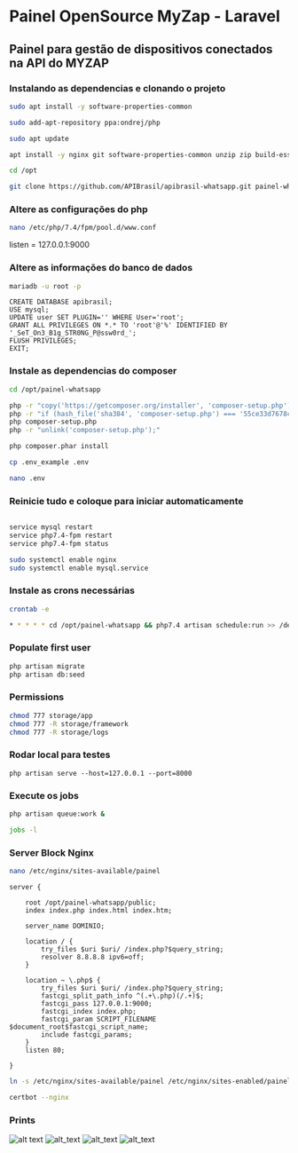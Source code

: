 # Painel OpenSource MyZap - Laravel 
## Painel para gestão de dispositivos conectados na API do MYZAP

### Instalando as dependencias e clonando o projeto
```bash
sudo apt install -y software-properties-common
```

```bash
sudo add-apt-repository ppa:ondrej/php
```

```bash
sudo apt update
```

```bash
apt install -y nginx git software-properties-common unzip zip build-essential zlib1g-dev libncurses5-dev libgdbm-dev libnss3-dev libssl-dev libreadline-dev libffi-dev wget mariadb-server php7.4 php7.4-mbstring php7.4-xmlrpc php7.4-soap php7.4-gd php7.4-xml php7.4-cli php7.4-zip php7.4-bcmath php7.4-tokenizer php7.4-json php-pear php7.4-curl php7.4-intl php7.4-mysqli php7.4-fpm python3-certbot-nginx
```

```bash
cd /opt
```

```bash
git clone https://github.com/APIBrasil/apibrasil-whatsapp.git painel-whatsapp
```

### Altere as configurações do php

```bash
nano /etc/php/7.4/fpm/pool.d/www.conf
```

listen = 127.0.0.1:9000

### Altere as informações do banco de dados

```bash
mariadb -u root -p
```

```mysql
CREATE DATABASE apibrasil;
USE mysql;
UPDATE user SET PLUGIN='' WHERE User='root';
GRANT ALL PRIVILEGES ON *.* TO 'root'@'%' IDENTIFIED BY '_SeT_On3_B1g_STR0NG_P@ssw0rd_';
FLUSH PRIVILEGES;
EXIT;
```

### Instale as dependencias do composer

```bash
cd /opt/painel-whatsapp
```

```bash 
php -r "copy('https://getcomposer.org/installer', 'composer-setup.php');"
php -r "if (hash_file('sha384', 'composer-setup.php') === '55ce33d7678c5a611085589f1f3ddf8b3c52d662cd01d4ba75c0ee0459970c2200a51f492d557530c71c15d8dba01eae') { echo 'Installer verified'; } else { echo 'Installer corrupt'; unlink('composer-setup.php'); } echo PHP_EOL;"
php composer-setup.php
php -r "unlink('composer-setup.php');"
```

```bash
php composer.phar install
```

```bash
cp .env_example .env
```

```bash
nano .env
```
### Reinicie tudo e coloque para iniciar automaticamente

```bash 

service mysql restart
service php7.4-fpm restart
service php7.4-fpm status

sudo systemctl enable nginx
sudo systemctl enable mysql.service
```

### Instale as crons necessárias

```bash
crontab -e

* * * * * cd /opt/painel-whatsapp && php7.4 artisan schedule:run >> /dev/null 2>&1
```

### Populate first user
```bash
php artisan migrate
php artisan db:seed
```

### Permissions
```bash
chmod 777 storage/app
chmod 777 -R storage/framework
chmod 777 -R storage/logs
```

### Rodar local para testes
```
php artisan serve --host=127.0.0.1 --port=8000
```

### Execute os jobs
```bash
php artisan queue:work &

jobs -l
```

### Server Block Nginx
```bash
nano /etc/nginx/sites-available/painel
```

```
server {

    root /opt/painel-whatsapp/public;
    index index.php index.html index.htm;

    server_name DOMINIO;

    location / {
        try_files $uri $uri/ /index.php?$query_string;
        resolver 8.8.8.8 ipv6=off;
    }

    location ~ \.php$ {
        try_files $uri $uri/ /index.php?$query_string;
        fastcgi_split_path_info ^(.+\.php)(/.+)$;
        fastcgi_pass 127.0.0.1:9000;
        fastcgi_index index.php;
        fastcgi_param SCRIPT_FILENAME $document_root$fastcgi_script_name;
        include fastcgi_params;
    }
    listen 80;

}
```

```bash
ln -s /etc/nginx/sites-available/painel /etc/nginx/sites-enabled/painel
```

```bash
certbot --nginx
```

### Prints
![alt text](https://i.imgur.com/FgP8CRZ.png "Home")
![alt_text](https://i.imgur.com/zGzWKjg.png "Painel")
![alt_text](https://i.imgur.com/1KYVNUD.png "Criar sessões")
![alt_text](https://i.imgur.com/iBq8atI.png "Gestão de sessões")


